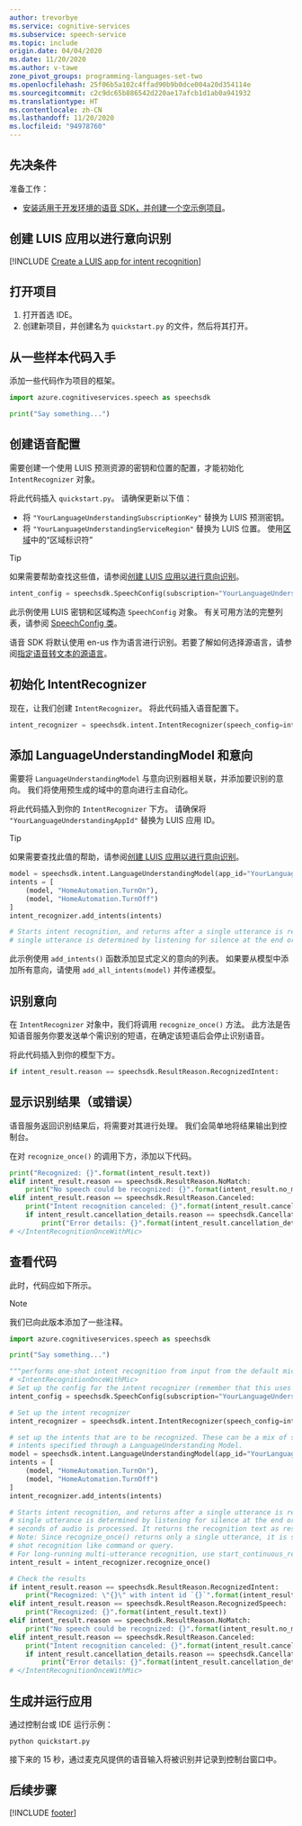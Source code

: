 ```yaml
---
author: trevorbye
ms.service: cognitive-services
ms.subservice: speech-service
ms.topic: include
origin.date: 04/04/2020
ms.date: 11/20/2020
ms.author: v-tawe
zone_pivot_groups: programming-languages-set-two
ms.openlocfilehash: 25f06b5a102c4ffad90b9b0dce004a20d354114e
ms.sourcegitcommit: c2c9dc65b886542d220ae17afcb1d1ab0a941932
ms.translationtype: HT
ms.contentlocale: zh-CN
ms.lasthandoff: 11/20/2020
ms.locfileid: "94978760"
---
```

## <a name="prerequisites"></a>先决条件

准备工作：

* <a href="~/articles/cognitive-services/Speech-Service/quickstarts/setup-platform.md?pivots=programming-language-python" target="_blank">安装适用于开发环境的语音 SDK，并创建一个空示例项目<span class="docon docon-navigate-external x-hidden-focus"></span></a>。

## <a name="create-a-luis-app-for-intent-recognition"></a>创建 LUIS 应用以进行意向识别

[!INCLUDE [Create a LUIS app for intent recognition](../luis-sign-up.md)]

## <a name="open-your-project"></a>打开项目

1. 打开首选 IDE。
2. 创建新项目，并创建名为 `quickstart.py` 的文件，然后将其打开。

## <a name="start-with-some-boilerplate-code"></a>从一些样本代码入手

添加一些代码作为项目的框架。

```python
import azure.cognitiveservices.speech as speechsdk

print("Say something...")
```

## <a name="create-a-speech-configuration"></a>创建语音配置

需要创建一个使用 LUIS 预测资源的密钥和位置的配置，才能初始化 `IntentRecognizer` 对象。

将此代码插入 `quickstart.py`。 请确保更新以下值：

* 将 `"YourLanguageUnderstandingSubscriptionKey"` 替换为 LUIS 预测密钥。
* 将 `"YourLanguageUnderstandingServiceRegion"` 替换为 LUIS 位置。 使用[区域](../../../../regions.md)中的“区域标识符”

>[!TIP]
> 如果需要帮助查找这些值，请参阅[创建 LUIS 应用以进行意向识别](#create-a-luis-app-for-intent-recognition)。

```python
intent_config = speechsdk.SpeechConfig(subscription="YourLanguageUnderstandingSubscriptionKey", region="YourLanguageUnderstandingServiceRegion")
```

此示例使用 LUIS 密钥和区域构造 `SpeechConfig` 对象。 有关可用方法的完整列表，请参阅 [SpeechConfig 类](https://docs.microsoft.com/python/api/azure-cognitiveservices-speech/azure.cognitiveservices.speech.speechconfig)。

语音 SDK 将默认使用 en-us 作为语言进行识别。若要了解如何选择源语言，请参阅[指定语音转文本的源语言](../../../../how-to-specify-source-language.md)。

## <a name="initialize-an-intentrecognizer"></a>初始化 IntentRecognizer

现在，让我们创建 `IntentRecognizer`。 将此代码插入语音配置下。

```python
intent_recognizer = speechsdk.intent.IntentRecognizer(speech_config=intent_config)
```

## <a name="add-a-languageunderstandingmodel-and-intents"></a>添加 LanguageUnderstandingModel 和意向

需要将 `LanguageUnderstandingModel` 与意向识别器相关联，并添加要识别的意向。 我们将使用预生成的域中的意向进行主自动化。

将此代码插入到你的 `IntentRecognizer` 下方。 请确保将 `"YourLanguageUnderstandingAppId"` 替换为 LUIS 应用 ID。 

>[!TIP]
> 如果需要查找此值的帮助，请参阅[创建 LUIS 应用以进行意向识别](#create-a-luis-app-for-intent-recognition)。

```python
model = speechsdk.intent.LanguageUnderstandingModel(app_id="YourLanguageUnderstandingAppId")
intents = [
    (model, "HomeAutomation.TurnOn"),
    (model, "HomeAutomation.TurnOff")
]
intent_recognizer.add_intents(intents)

# Starts intent recognition, and returns after a single utterance is recognized. The end of a
# single utterance is determined by listening for silence at the end or until a maximum of 15
```

此示例使用 `add_intents()` 函数添加显式定义的意向的列表。 如果要从模型中添加所有意向，请使用 `add_all_intents(model)` 并传递模型。

## <a name="recognize-an-intent"></a>识别意向

在 `IntentRecognizer` 对象中，我们将调用 `recognize_once()` 方法。 此方法是告知语音服务你要发送单个需识别的短语，在确定该短语后会停止识别语音。

将此代码插入到你的模型下方。

```python
if intent_result.reason == speechsdk.ResultReason.RecognizedIntent:
```

## <a name="display-the-recognition-results-or-errors"></a>显示识别结果（或错误）

语音服务返回识别结果后，将需要对其进行处理。 我们会简单地将结果输出到控制台。

在对 `recognize_once()` 的调用下方，添加以下代码。

```python
print("Recognized: {}".format(intent_result.text))
elif intent_result.reason == speechsdk.ResultReason.NoMatch:
    print("No speech could be recognized: {}".format(intent_result.no_match_details))
elif intent_result.reason == speechsdk.ResultReason.Canceled:
    print("Intent recognition canceled: {}".format(intent_result.cancellation_details.reason))
    if intent_result.cancellation_details.reason == speechsdk.CancellationReason.Error:
        print("Error details: {}".format(intent_result.cancellation_details.error_details))
# </IntentRecognitionOnceWithMic>
```

## <a name="check-your-code"></a>查看代码

此时，代码应如下所示。

> [!NOTE]
> 我们已向此版本添加了一些注释。

```python
import azure.cognitiveservices.speech as speechsdk

print("Say something...")

"""performs one-shot intent recognition from input from the default microphone"""
# <IntentRecognitionOnceWithMic>
# Set up the config for the intent recognizer (remember that this uses the Language Understanding key, not the Speech Services key)!
intent_config = speechsdk.SpeechConfig(subscription="YourLanguageUnderstandingSubscriptionKey", region="YourLanguageUnderstandingServiceRegion")

# Set up the intent recognizer
intent_recognizer = speechsdk.intent.IntentRecognizer(speech_config=intent_config)

# set up the intents that are to be recognized. These can be a mix of simple phrases and
# intents specified through a LanguageUnderstanding Model.
model = speechsdk.intent.LanguageUnderstandingModel(app_id="YourLanguageUnderstandingAppId")
intents = [
    (model, "HomeAutomation.TurnOn"),
    (model, "HomeAutomation.TurnOff")
]
intent_recognizer.add_intents(intents)

# Starts intent recognition, and returns after a single utterance is recognized. The end of a
# single utterance is determined by listening for silence at the end or until a maximum of 15
# seconds of audio is processed. It returns the recognition text as result.
# Note: Since recognize_once() returns only a single utterance, it is suitable only for single
# shot recognition like command or query.
# For long-running multi-utterance recognition, use start_continuous_recognition() instead.
intent_result = intent_recognizer.recognize_once()

# Check the results
if intent_result.reason == speechsdk.ResultReason.RecognizedIntent:
    print("Recognized: \"{}\" with intent id `{}`".format(intent_result.text, intent_result.intent_id))
elif intent_result.reason == speechsdk.ResultReason.RecognizedSpeech:
    print("Recognized: {}".format(intent_result.text))
elif intent_result.reason == speechsdk.ResultReason.NoMatch:
    print("No speech could be recognized: {}".format(intent_result.no_match_details))
elif intent_result.reason == speechsdk.ResultReason.Canceled:
    print("Intent recognition canceled: {}".format(intent_result.cancellation_details.reason))
    if intent_result.cancellation_details.reason == speechsdk.CancellationReason.Error:
        print("Error details: {}".format(intent_result.cancellation_details.error_details))
# </IntentRecognitionOnceWithMic>
```

## <a name="build-and-run-your-app"></a>生成并运行应用

通过控制台或 IDE 运行示例：

```
python quickstart.py
```

接下来的 15 秒，通过麦克风提供的语音输入将被识别并记录到控制台窗口中。

## <a name="next-steps"></a>后续步骤

[!INCLUDE [footer](./footer.md)]
